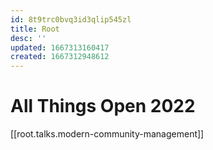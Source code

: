 ```yaml
---
id: 8t9trc0bvq3id3qlip545zl
title: Root
desc: ''
updated: 1667313160417
created: 1667312948612
---
```

# All Things Open 2022

[[root.talks.modern-community-management]]